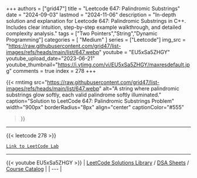 
+++
authors = ["grid47"]
title = "Leetcode 647: Palindromic Substrings"
date = "2024-09-03"
lastmod = "2024-11-06"
description = "In-depth solution and explanation for Leetcode 647: Palindromic Substrings in C++. Includes clear intuition, step-by-step example walkthrough, and detailed complexity analysis."
tags = ["Two Pointers","String","Dynamic Programming"]
categories = [
    "Medium"
]
series = ["Leetcode"]
img_src = "https://raw.githubusercontent.com/grid47/list-images/refs/heads/main/list/647.webp"
youtube = "EU5xSa5ZHGY"
youtube_upload_date="2023-06-21"
youtube_thumbnail="https://i.ytimg.com/vi/EU5xSa5ZHGY/maxresdefault.jpg"
comments = true
index = 278
+++


{{< rmtimg 
    src="https://raw.githubusercontent.com/grid47/list-images/refs/heads/main/list/647.webp" 
    alt="A string where palindromic substrings glow softly, each valid palindrome softly illuminated."
    caption="Solution to LeetCode 647: Palindromic Substrings Problem"
    width="900px"
    borderRadius="8px"
    align="center" 
    captionColor="#555"
>}}
---
{{< leetcode 278 >}}

[`Link to LeetCode Lab`](https://leetcode.com/problems/palindromic-substrings/description/)

---
{{< youtube EU5xSa5ZHGY >}}
| [LeetCode Solutions Library](https://grid47.xyz/leetcode/) / [DSA Sheets](https://grid47.xyz/sheets/) / [Course Catalog](https://grid47.xyz/courses/) |
| --- |
